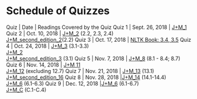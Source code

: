 # Schedule of Quizzes

Quiz | Date	| Readings Covered by the Quiz
Quiz 1 | Sept. 26, 2018 | [J+M_1](../readings/1/J+M_1.pdf)
Quiz 2 | Oct. 10, 2018 | [J+M_2](../readings/2/J+M_2.pdf) (2.2, 2.3, 2.4)<br> [J+M_second_edition_2](../readings/2/J+M_second_edition_2.pdf)(2.2)
Quiz 3 | Oct. 17, 2018 | [NLTK Book: 3.4, 3.5](https://www.nltk.org/book/ch03.html)
Quiz 4 | Oct. 24, 2018 | [J+M_3](../readings/4/J+M_3.pdf) (3.1-3.3)<br>[J+M_2](../readings/2/J+M_2.pdf)<br> [J+M_second_edition_3](../readings/2/J+M_second_edition_3.pdf) (3.1)
Quiz 5 | Nov. 7, 2018 | [J+M_8](../readings/5/J+M_8.pdf) (8.1 - 8.4; 8.7)
Quiz 6 | Nov. 14, 2018 | [J+M 11](../readings/6/J+M_11.pdf)<br>[J+M_12](../readings/7/J+M_12.pdf) (excluding 12.7)
Quiz 7 | Nov. 21, 2018 | [J+M_13](../readings/7/J+M_13.pdf) (13.1)<br>[J+M_second_edition_16](../readings/8/J+M_second_edition_16.pdf)
Quiz 8 | Nov. 28, 2018 |[J+M_14](https://bxjthu.github.io/CompLing/readings/9/J+M_14.pdf) (14.1-14.4)<br>[J+M_6](https://bxjthu.github.io/CompLing/readings/9/J+M_6.pdf) (6.1-6.3)
Quiz 9 | Dec. 12, 2018 |[J+M_6](https://bxjthu.github.io/CompLing/readings/9/J+M_6.pdf) (6.1-6.7)<br>[J+M_C](https://bxjthu.github.io/CompLing/readings/10/J+M_C.pdf) (C.1-C.4)
